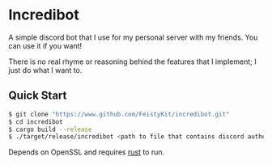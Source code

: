 # Incredibot
A simple discord bot that I use for my personal server with my friends. You can use it if you want!

There is no real rhyme or reasoning behind the features that I implement; I just do what I want to.

## Quick Start
```bash
$ git clone "https://www.github.com/FeistyKit/incredibot.git"
$ cd incredibot
$ cargo build --release
$ ./target/release/incredibot <path to file that contains discord authentication token> &
```
Depends on OpenSSL and requires [rust](https://rustup.rs/) to run.
